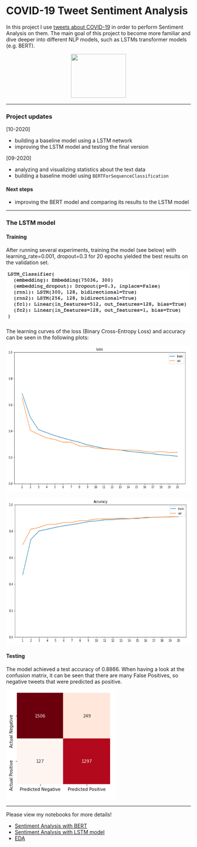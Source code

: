 # COVID-19 Tweet Sentiment Analysis

In this project I use [tweets about COVID-19](https://www.kaggle.com/datatattle/covid-19-nlp-text-classification) in order to perform Sentiment Analysis on them. The main goal of this project to become more familiar and dive deeper into different NLP models, such as LSTMs transformer models (e.g. BERT).

<p align="center">
  <img width="150" height="120" src="https://cdn.pixabay.com/photo/2014/04/03/11/53/twitter-312464_960_720.png">
</p>

***

### Project updates

[10-2020]
- building a baseline model using a LSTM network
- improving the LSTM model and testing the final version

[09-2020]
- analyzing and visualizing statistics about the text data
- building a baseline model using `BERTForSequenceClassification`

#### Next steps
- improving the BERT model and comparing its results to the LSTM model

***

### The LSTM model

#### Training

After running several experiments, training the model (see below) with learning_rate=0.001, dropout=0.3 for 20 epochs yielded the best results on the validation set.

<p align="left">
  <img width="500" height="140" src="https://github.com/HeleneFabia/covid-19-tweet-sentiment-analysis/blob/master/images/lstm_architecture.png">
</p>

The learning curves of the loss (Binary Cross-Entropy Loss) and accuracy can be seen in the following plots:

<p align="left">
  <img width="550" height="400" src="https://github.com/HeleneFabia/covid-19-tweet-sentiment-analysis/blob/master/images/loss_curve.png">
</p>

<p align="left">
  <img width="550" height="400" src="https://github.com/HeleneFabia/covid-19-tweet-sentiment-analysis/blob/master/images/acc_curve.png">
</p>

#### Testing

The model achieved a test accuracy of 0.8866. When having a look at the confusion matrix, it can be seen that there are many False Positives, so negative tweets that were predicted as positive.  

<p align="left">
  <img width="300" height="300" src="https://github.com/HeleneFabia/covid-19-tweet-sentiment-analysis/blob/master/images/confusion_matrix.png">
</p>

***

Please view my notebooks for more details!
- [Sentiment Analysis with BERT](https://github.com/HeleneFabia/covid-19-tweet-sentiment-analysis/blob/master/covid-19-tweet-bert.ipynb)
- [Sentiment Analysis with LSTM model](https://github.com/HeleneFabia/covid-19-tweet-sentiment-analysis/blob/master/covid_19_tweet_lstm.ipynb)
- [EDA](https://github.com/HeleneFabia/covid-19-tweet-sentiment-analysis/blob/master/covid-19-tweet-eda.ipynb) 


